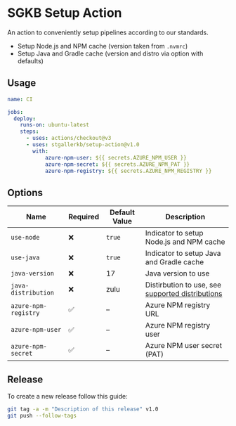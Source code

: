 # SGKB Setup Action

An action to conveniently setup pipelines according to our standards.
* Setup Node.js and NPM cache (version taken from `.nvmrc`)
* Setup Java and Gradle cache (version and distro via option with defaults)

## Usage

```yaml
name: CI

jobs:
  deploy:
    runs-on: ubuntu-latest
    steps:
      - uses: actions/checkout@v3
      - uses: stgallerkb/setup-action@v1.0
        with:
            azure-npm-user: ${{ secrets.AZURE_NPM_USER }}
            azure-npm-secret: ${{ secrets.AZURE_NPM_PAT }}
            azure-npm-registry: ${{ secrets.AZURE_NPM_REGISTRY }}
```

## Options

| Name                 | Required            | Default Value | Description                              |
|----------------------|---------------------|---------------|------------------------------------------|
| `use-node`           | :x:                 | `true`        | Indicator to setup Node.js and NPM cache |
| `use-java`           | :x:                 | `true`        | Indicator to setup Java and Gradle cache |
| `java-version`       | :x:                 | 17            | Java version to use                      |
| `java-distribution`  | :x:                 | zulu          | Distirbution to use, see [supported distributions](https://github.com/actions/setup-java#supported-distributions) |
| `azure-npm-registry` | :white_check_mark:  | –             | Azure NPM registry URL                   |
| `azure-npm-user`     | :white_check_mark:  | –             | Azure NPM registry user                  |
| `azure-npm-secret`   | :white_check_mark:  | –             | Azure NPM user secret (PAT)              |

## Release

To create a new release follow this guide:

```sh
git tag -a -m "Description of this release" v1.0
git push --follow-tags
```